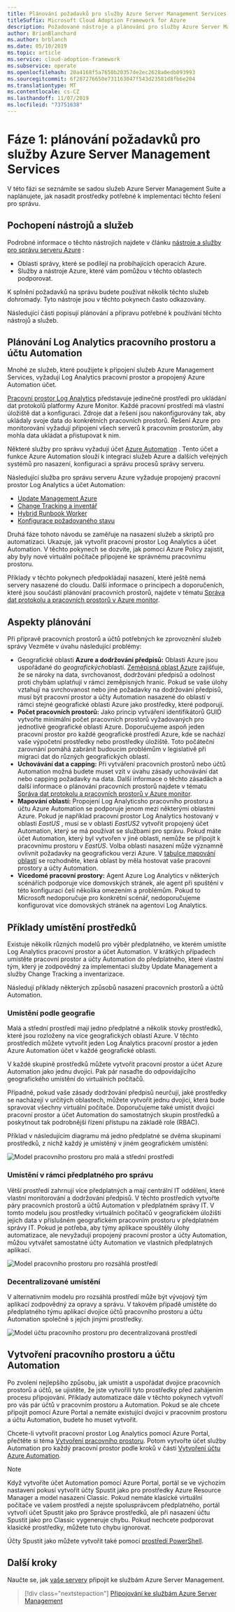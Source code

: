 ```yaml
---
title: Plánování požadavků pro služby Azure Server Management Services
titleSuffix: Microsoft Cloud Adoption Framework for Azure
description: Požadované nástroje a plánování pro služby Azure Server Management Services
author: BrianBlanchard
ms.author: brblanch
ms.date: 05/10/2019
ms.topic: article
ms.service: cloud-adoption-framework
ms.subservice: operate
ms.openlocfilehash: 20a4168f5a7650b20357de2ec2628a0edb093993
ms.sourcegitcommit: 6f287276650e731163047f543d23581d8fb6e204
ms.translationtype: MT
ms.contentlocale: cs-CZ
ms.lasthandoff: 11/07/2019
ms.locfileid: "73751638"
---
```

# <a name="phase-1-prerequisite-planning-for-azure-server-management-services"></a>Fáze 1: plánování požadavků pro služby Azure Server Management Services

V této fázi se seznámíte se sadou služeb Azure Server Management Suite a naplánujete, jak nasadit prostředky potřebné k implementaci těchto řešení pro správu.

## <a name="understand-the-tools-and-services"></a>Pochopení nástrojů a služeb

Podrobné informace o těchto nástrojích najdete v článku [nástroje a služby pro správu serveru Azure](./tools-services.md) :

- Oblasti správy, které se podílejí na probíhajících operacích Azure.
- Služby a nástroje Azure, které vám pomůžou v těchto oblastech podporovat.

K splnění požadavků na správu budete používat několik těchto služeb dohromady. Tyto nástroje jsou v těchto pokynech často odkazovány.

Následující části popisují plánování a přípravu potřebné k používání těchto nástrojů a služeb.

## <a name="log-analytics-workspace-and-automation-account-planning"></a>Plánování Log Analytics pracovního prostoru a účtu Automation

Mnohé ze služeb, které použijete k připojení služeb Azure Management Services, vyžadují Log Analytics pracovní prostor a propojený Azure Automation účet.

[Pracovní prostor Log Analytics](https://docs.microsoft.com/azure/azure-monitor/learn/quick-create-workspace) představuje jedinečné prostředí pro ukládání dat protokolů platformy Azure Monitor. Každé pracovní prostředí má vlastní úložiště dat a konfiguraci. Zdroje dat a řešení jsou nakonfigurovány tak, aby ukládaly svoje data do konkrétních pracovních prostorů. Řešení Azure pro monitorování vyžadují připojení všech serverů k pracovním prostorům, aby mohla data ukládat a přistupovat k nim.

Některé služby pro správu vyžadují účet [Azure Automation](https://docs.microsoft.com/azure/automation/automation-intro) . Tento účet a funkce Azure Automation slouží k integraci služeb Azure a dalších veřejných systémů pro nasazení, konfiguraci a správu procesů správy serveru.

Následující služba pro správu serveru Azure vyžaduje propojený pracovní prostor Log Analytics a účet Automation:

- [Update Management Azure](https://docs.microsoft.com/azure/automation/automation-update-management)
- [Change Tracking a inventář](https://docs.microsoft.com/azure/automation/change-tracking)
- [Hybrid Runbook Worker](https://docs.microsoft.com/azure/automation/automation-hybrid-runbook-worker)
- [Konfigurace požadovaného stavu](https://docs.microsoft.com/azure/virtual-machines/extensions/dsc-overview)

Druhá fáze tohoto návodu se zaměřuje na nasazení služeb a skriptů pro automatizaci. Ukazuje, jak vytvořit pracovní prostor Log Analytics a účet Automation. V těchto pokynech se dozvíte, jak pomocí Azure Policy zajistit, aby byly nové virtuální počítače připojené ke správnému pracovnímu prostoru.

Příklady v těchto pokynech předpokládají nasazení, které ještě nemá servery nasazené do cloudu. Další informace o principech a doporučeních, které jsou součástí plánování pracovních prostorů, najdete v tématu [Správa dat protokolu a pracovních prostorů v Azure monitor](https://docs.microsoft.com/azure/azure-monitor/platform/manage-access).

## <a name="planning-considerations"></a>Aspekty plánování

Při přípravě pracovních prostorů a účtů potřebných ke zprovoznění služeb správy Vezměte v úvahu následující problémy:

- Geografické oblasti **Azure a dodržování předpisů:** Oblasti Azure jsou uspořádané do *geografických*oblastí. [Zeměpisná oblast Azure](https://azure.microsoft.com/global-infrastructure/geographies) zajišťuje, že se nároky na data, svrchovanost, dodržování předpisů a odolnost proti chybám uplatňují v rámci zeměpisných hranic. Pokud se vaše úlohy vztahují na svrchovanost nebo jiné požadavky na dodržování předpisů, musí být pracovní prostor a účty Automation nasazené do oblastí v rámci stejné geografické oblasti Azure jako prostředky, které podporují.
- **Počet pracovních prostorů:** Jako princip vytváření identifikátorů GUID vytvořte minimální počet pracovních prostorů vyžadovaných pro jednotlivé geografické oblasti Azure. Doporučujeme aspoň jeden pracovní prostor pro každé geografické prostředí Azure, kde se nachází vaše výpočetní prostředky nebo prostředky úložiště. Toto počáteční zarovnání pomáhá zabránit budoucím problémům v legislativě při migraci dat do různých geografických oblastí.
- **Uchovávání dat a capping:** Při vytváření pracovních prostorů nebo účtů Automation možná budete muset vzít v úvahu zásady uchovávání dat nebo capping požadavky na data. Další informace o těchto zásadách a další informace o plánování pracovních prostorů najdete v tématu [Správa dat protokolu a pracovních prostorů v Azure monitor](https://docs.microsoft.com/azure/azure-monitor/platform/manage-access).
- **Mapování oblastí:** Propojení Log Analyticsho pracovního prostoru a účtu Azure Automation se podporuje jenom mezi některými oblastmi Azure. Pokud je například pracovní prostor Log Analytics hostovaný v oblasti *EastUS* , musí se v oblasti *EastUS2* vytvořit propojený účet Automation, který se má používat se službami pro správu. Pokud máte účet Automation, který byl vytvořen v jiné oblasti, nemůže se připojit k pracovnímu prostoru v *EastUS*. Volba oblasti nasazení může významně ovlivnit požadavky na geografickou verzi Azure. V [tabulce mapování oblastí](https://docs.microsoft.com/azure/automation/how-to/region-mappings) se rozhodněte, která oblast by měla hostovat vaše pracovní prostory a účty Automation.
- **Vícedomé pracovní prostory:** Agent Azure Log Analytics v některých scénářích podporuje více domovských stránek, ale agent při spuštění v této konfiguraci čelí několika omezením a problémům. Pokud to Microsoft nedoporučuje pro konkrétní scénář, nedoporučujeme konfigurovat více domovských stránek na agentovi Log Analytics.

## <a name="resource-placement-examples"></a>Příklady umístění prostředků

Existuje několik různých modelů pro výběr předplatného, ve kterém umístíte Log Analytics pracovní prostor a účet Automation. V krátkých případech umístěte pracovní prostor a účty Automation do předplatného, které vlastní tým, který je zodpovědný za implementaci služby Update Management a služby Change Tracking a inventarizace.

Následují příklady některých způsobů nasazení pracovních prostorů a účtů Automation.

### <a name="placement-by-geography"></a>Umístění podle geografie

Malá a střední prostředí mají jedno předplatné a několik stovky prostředků, které jsou rozloženy na více geografických oblastí Azure. V těchto prostředích můžete vytvořit jeden Log Analytics pracovní prostor a jeden Azure Automation účet v každé geografické oblasti.

V každé skupině prostředků můžete vytvořit pracovní prostor a účet Azure Automation jako jednu dvojici. Pak pár nasaďte do odpovídajícího geografického umístění do virtuálních počítačů.

Případně, pokud vaše zásady dodržování předpisů neurčují, jaké prostředky se nacházejí v určitých oblastech, můžete vytvořit jednu dvojici, která bude spravovat všechny virtuální počítače. Doporučujeme také umístit dvojici pracovní prostor a účet Automation do samostatných skupin prostředků a poskytnout tak podrobnější řízení přístupu na základě role (RBAC).

Příklad v následujícím diagramu má jedno předplatné se dvěma skupinami prostředků, z nichž každý je umístěný v jiném geografickém umístění:

![Model pracovního prostoru pro malá a střední prostředí](./media/workspace-model-small.png)

### <a name="placement-in-a-management-subscription"></a>Umístění v rámci předplatného pro správu

Větší prostředí zahrnují více předplatných a mají centrální IT oddělení, které vlastní monitorování a dodržování předpisů. V těchto prostředích vytvořte páry pracovních prostorů a účtů Automation v předplatném správy IT. V tomto modelu jsou prostředky virtuálních počítačů v geografickém úložišti jejich data v příslušném geografickém pracovním prostoru v předplatném správy IT. Pokud je potřeba, aby týmy aplikace spouštěly úlohy automatizace, ale nevyžadují propojený pracovní prostor a účty Automation, můžou vytvářet samostatné účty Automation ve vlastních předplatných aplikací.

![Model pracovního prostoru pro rozsáhlá prostředí](./media/workspace-model-large.png)

### <a name="decentralized-placement"></a>Decentralizované umístění

V alternativním modelu pro rozsáhlá prostředí může být vývojový tým aplikací zodpovědný za opravy a správu. V takovém případě umístěte do předplatného týmu aplikací dvojice účtů pracovního prostoru a účtu Automation společně s jejich jinými prostředky.

  ![Model účtu pracovního prostoru pro decentralizovaná prostředí](./media/workspace-model-decentralized.png)

## <a name="create-a-workspace-and-automation-account"></a>Vytvoření pracovního prostoru a účtu Automation

Po zvolení nejlepšího způsobu, jak umístit a uspořádat dvojice pracovních prostorů a účtů, se ujistěte, že jste vytvořili tyto prostředky před zahájením procesu připojování. Příklady automatizace dále v těchto pokynech vytvoří pro vás pár účtů v pracovním prostoru a Automation. Pokud se ale chcete připojit pomocí Azure Portal a nemáte existující dvojici v pracovním prostoru a účtu Automation, budete ho muset vytvořit.

Chcete-li vytvořit pracovní prostor Log Analytics pomocí Azure Portal, přečtěte si téma [Vytvoření pracovního prostoru](https://docs.microsoft.com/azure/azure-monitor/learn/quick-create-workspace#create-a-workspace). Potom vytvořte účet služby Automation pro každý pracovní prostor podle kroků v části [Vytvoření účtu Azure Automation](https://docs.microsoft.com/azure/automation/automation-quickstart-create-account).

> [!NOTE]
> Když vytvoříte účet Automation pomocí Azure Portal, portál se ve výchozím nastavení pokusí vytvořit účty Spustit jako pro prostředky Azure Resource Manager a model nasazení Classic. Pokud nemáte klasické virtuální počítače ve vašem prostředí a nejste spolusprávcem předplatného, portál vytvoří účet Spustit jako pro Správce prostředků, ale při nasazení účtu Spustit jako pro Classic vygeneruje chybu. Pokud nechcete podporovat klasické prostředky, můžete tuto chybu ignorovat.
>
> Účty Spustit jako můžete vytvořit také pomocí [prostředí PowerShell](https://docs.microsoft.com/azure/automation/manage-runas-account#create-run-as-account-using-powershell).

## <a name="next-steps"></a>Další kroky

Naučte se, jak [vaše servery](./onboarding-overview.md) připojit ke službám Azure Server Management.

> [!div class="nextstepaction"]
> [Připojování ke službám Azure Server Management](./onboarding-overview.md)

